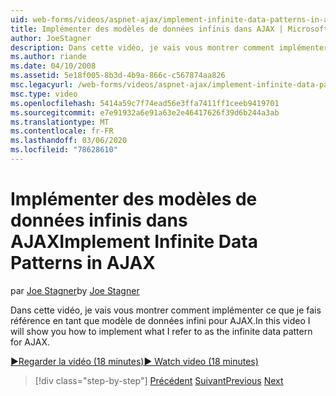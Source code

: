```yaml
---
uid: web-forms/videos/aspnet-ajax/implement-infinite-data-patterns-in-ajax
title: Implémenter des modèles de données infinis dans AJAX | Microsoft Docs
author: JoeStagner
description: Dans cette vidéo, je vais vous montrer comment implémenter ce que je fais référence en tant que modèle de données infini pour AJAX.
ms.author: riande
ms.date: 04/10/2008
ms.assetid: 5e18f005-8b3d-4b9a-866c-c567874aa826
msc.legacyurl: /web-forms/videos/aspnet-ajax/implement-infinite-data-patterns-in-ajax
msc.type: video
ms.openlocfilehash: 5414a59c7f74ead56e3ffa7411ff1ceeb9419701
ms.sourcegitcommit: e7e91932a6e91a63e2e46417626f39d6b244a3ab
ms.translationtype: MT
ms.contentlocale: fr-FR
ms.lasthandoff: 03/06/2020
ms.locfileid: "78628610"
---
```

# <a name="implement-infinite-data-patterns-in-ajax"></a><span data-ttu-id="d7a9e-103">Implémenter des modèles de données infinis dans AJAX</span><span class="sxs-lookup"><span data-stu-id="d7a9e-103">Implement Infinite Data Patterns in AJAX</span></span>

<span data-ttu-id="d7a9e-104">par [Joe Stagner](https://github.com/JoeStagner)</span><span class="sxs-lookup"><span data-stu-id="d7a9e-104">by [Joe Stagner](https://github.com/JoeStagner)</span></span>

<span data-ttu-id="d7a9e-105">Dans cette vidéo, je vais vous montrer comment implémenter ce que je fais référence en tant que modèle de données infini pour AJAX.</span><span class="sxs-lookup"><span data-stu-id="d7a9e-105">In this video I will show you how to implement what I refer to as the infinite data pattern for AJAX.</span></span>

[<span data-ttu-id="d7a9e-106">&#9654;Regarder la vidéo (18 minutes)</span><span class="sxs-lookup"><span data-stu-id="d7a9e-106">&#9654; Watch video (18 minutes)</span></span>](https://channel9.msdn.com/Blogs/ASP-NET-Site-Videos/implement-infinite-data-patterns-in-ajax)

> [!div class="step-by-step"]
> <span data-ttu-id="d7a9e-107">[Précédent](use-aspnet-ajax-cascading-drop-down-control-to-access-a-database.md)
> [Suivant](basic-aspnet-authentication-in-an-ajax-enabled-application.md)</span><span class="sxs-lookup"><span data-stu-id="d7a9e-107">[Previous](use-aspnet-ajax-cascading-drop-down-control-to-access-a-database.md)
[Next](basic-aspnet-authentication-in-an-ajax-enabled-application.md)</span></span>

